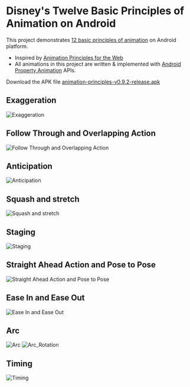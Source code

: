 # Disney's Twelve Basic Principles of Animation on Android

This project demonstrates [12 basic principles of animation](https://en.wikipedia.org/wiki/12_basic_principles_of_animation)  on Android platform. 

 - Inspired by [Animation Principles for the Web](https://cssanimation.rocks/principles/)
 - All animations in this project are written & implemented with [Android Property Animation](https://developer.android.com/guide/topics/graphics/prop-animation.html)
 APIs.

Download the APK file [animation-principles-v0.9.2-release.apk](https://github.com/vhow/animation/releases/download/v0.9.2/animation-principles-v0.9.2-release.apk)

## Exaggeration

<img src="./screenshots//Exaggeration.gif" alt="Exaggeration" title="Exaggeration">

## Follow Through and Overlapping Action

<img src="./screenshots//Follow_Through.gif" alt="Follow Through and Overlapping Action" title="Follow Through and Overlapping Action">

## Anticipation

<img src="./screenshots//Anticipation.gif" alt="Anticipation" title="Anticipation">

## Squash and stretch

<img src="./screenshots//Squash_and_Stretch.gif" alt="Squash and stretch" title="Squash and stretch">

## Staging

<img src="./screenshots//Staging.gif" alt="Staging" title="Staging">

## Straight Ahead Action and Pose to Pose

<img src="./screenshots//Straight_Ahead.gif" alt="Straight Ahead Action and Pose to Pose" title="Straight Ahead Action and Pose to Pose">

## Ease In and Ease Out

<img src="./screenshots//Ease_In_Ease_Out.gif" alt="Ease In and Ease Out" title="Ease In and Ease Out">

## Arc

<img src="./screenshots//Arc.gif" alt="Arc" title="Arc">

<img src="./screenshots//Arc_Rotation.gif" alt="Arc_Rotation" title="Arc">

## Timing

<img src="./screenshots//Timing.gif" alt="Timing" title="Timing">
